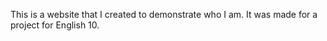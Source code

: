 This is a website that I created to demonstrate who I am.
It was made for a project for English 10.

